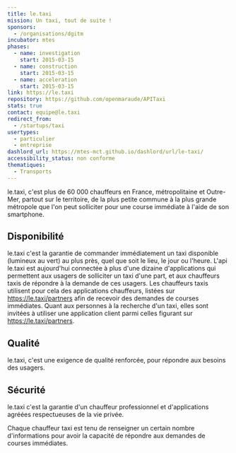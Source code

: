 ```yaml
---
title: le.taxi
mission: Un taxi, tout de suite !
sponsors:
  - /organisations/dgitm
incubator: mtes
phases:
  - name: investigation
    start: 2015-03-15
  - name: construction
    start: 2015-03-15
  - name: acceleration
    start: 2015-03-15
link: https://le.taxi
repository: https://github.com/openmaraude/APITaxi
stats: true
contact: equipe@le.taxi
redirect_from:
  - /startups/taxi
usertypes:
  - particulier
  - entreprise
dashlord_url: https://mtes-mct.github.io/dashlord/url/le-taxi/
accessibility_status: non conforme
thematiques:
  - Transports
---
```

le.taxi, c'est plus de 60 000 chauffeurs en France, métropolitaine et Outre-Mer, partout sur le territoire, de la plus petite commune à la plus grande métropole que l'on peut solliciter pour une course immédiate à l'aide de son smartphone.

Disponibilité
-

le.taxi c'est la garantie de commander immédiatement un taxi disponible (lumineux au vert) au plus près, quel que soit le lieu, le jour ou l'heure. L'api le.taxi est aujourd'hui connectée à plus d'une dizaine d'applications qui permettent aux usagers de solliciter un taxi d'une part, et aux chauffeurs taxis de répondre à la demande de ces usagers. Les chauffeurs taxis utilisent pour cela des applications chauffeurs, listées sur https://le.taxi/partners afin de recevoir des demandes de courses immédiates. Quant aux personnes à la recherche d'un taxi, elles sont invitées à utiliser une application client parmi celles figurant sur https://le.taxi/partners.


Qualité
-

le.taxi, c'est une exigence de qualité renforcée, pour répondre aux besoins des usagers.


Sécurité
--

le.taxi c'est la garantie d'un chauffeur professionnel et d'applications agréées respectueuses de la vie privée.

Chaque chauffeur taxi est tenu de renseigner un certain nombre d'informations pour avoir la capacité de répondre aux demandes de courses immédiates.